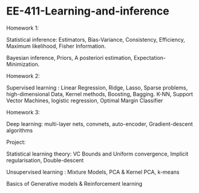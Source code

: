 # EE-411-Learning-and-inference

Homework 1:

Statistical inference: Estimators, Bias-Variance, Consistency, Efficiency, Maximum likelihood, Fisher Information.

Bayesian inference, Priors, A posteriori estimation, Expectation-Minimization.

Homework 2:

Supervised learning : Linear Regression, Ridge, Lasso, Sparse problems, high-dimensional Data, Kernel methods, Boosting, Bagging. K-NN, Support Vector Machines, logistic regression, Optimal Margin Classifier

Homework 3: 

Deep learning: multi-layer nets, convnets, auto-encoder, Gradient-descent algorithms

Project:

Statistical learning theory: VC Bounds and Uniform convergence, Implicit regularisation, Double-descent

Unsupervised learning : Mixture Models, PCA & Kernel PCA, k-means

Basics of Generative models & Reinforcement learning
